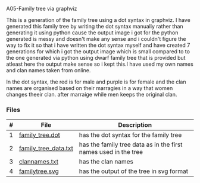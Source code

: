 A05-Family tree via graphviz


This is a generation of the family tree using a dot syntax in graphviz.
I have generated this family tree by writing the dot syntax manually rather than generating it using python cause the output image i got for the python generated is messy and doesn't make any sense and i couldn't figure the way to fix it so that i have written the dot syntax myself and have created 7 generations for which i got the output image which is small compared to to the one generated via python using dwarf family tree that is provided but atleast here the output make sense so i kept this.I have used my own names and clan names taken from online.

In the dot syntax, the red is for male and purple is for female and the clan names are organised based on their marragies in a way that women changes theeir clan. after marraige while men keeps the original clan.

### Files

|   #   | File      | Description                                  |
| :---: | --------- | -------------------------------------------- |
|   1   | [family_tree.dot](https://github.com/RakeshRapalli6/4883-Software-Tools/blob/main/Assignments/A05/family%20tree.dot)| has the dot syntax for the family tree
|   2   | [family_tree_data.txt](https://github.com/RakeshRapalli6/4883-Software-Tools/blob/main/Assignments/A05/family_tree_data.txt)| has the family tree data as in the first names used in the tree
|   3   | [clannames.txt](https://github.com/RakeshRapalli6/4883-Software-Tools/blob/main/Assignments/A05/clannames.txt) | has the clan names 
|   4   | [familytree.svg](https://github.com/RakeshRapalli6/4883-Software-Tools/blob/main/Assignments/A05/familytree.svg) | has the output of the tree in svg format
